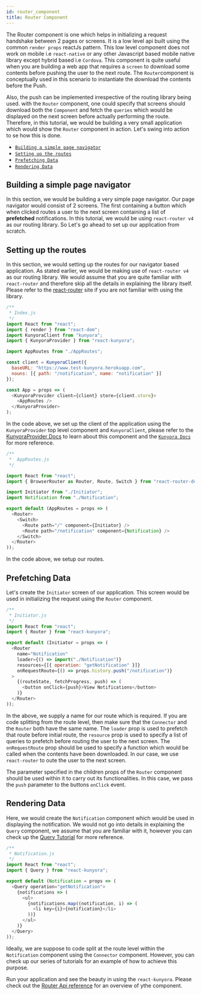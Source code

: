 ```yaml
---
id: router_component
title: Router Component
---
```


The Router component is one which helps in initializing a request handshake between 2 pages or screens. It is a low level api built using the common `render props` reactJs pattern. This low level component does not work on mobile i.e `react-native` or any other Javascript based mobile native library except hybrid based i.e `Cordova`. This component is quite useful when you are building a web app that requires a `screen` to download some contents before pushing the user to the next route. The `Router`component is conceptually used in this scenario to instantiate the download the contents before the Push.

Also, the push can be implemented irrespective of the routing library being used. with the `Router` component, one could specify that screens should download both the `Component` and fetch the `queries` which would be displayed on the next screen before actually performing the route.
Therefore, in this tutorial, we would be building a very small application which would show the `Router` component in action. Let's swing into action to se how this is done.

* [`Building a simple page navigator`](router_component.md#building-a-simple-page-navigator)
* [`Setting up the routes`](router_component.md#setting-up-the-routes)
* [`Prefetching Data`](router_component.md#prefetching-data)
* [`Rendering Data`](router_component.md#rendering-data)

## Building a simple page navigator

In this section, we would be building a very simple page navigator. Our page navigator would consist of 2 screens. The first containing a button which when clicked routes a user to the next screen containing a list of **prefetched** notifications. In this tutorial, we would be using `react-router v4` as our routing library. So Let's go ahead to set up our application from scratch.

## Setting up the routes

In this section, we would setting up the routes for our navigator based application. As stated earlier, we would be making use of `react-router v4` as our routing library. We would assume that you are quite familiar with `react-router` and therefore skip all the details in explaining the library itself. Please refer to the [react-router](reactRouter.com) site if you are not familiar with using the library.

```javascript
/**
 * Index.js
 */
import React from "react";
import { render } from "react-dom";
import KunyoraClient from "kunyora";
import { KunyoraProvider } from "react-kunyora";

import AppRoutes from "./AppRoutes";

const client = KunyoraClient({
  baseURL: "https://www.test-kunyora.herokuapp.com",
  nouns: [{ path: "/notification", name: "notification" }]
});

const App = props => (
  <KunyoraProvider client={client} store={client.store}>
    <AppRoutes />
  </KunyoraProvider>
);
```

In the code above, we set up the client of the application using the `KunyoraProvider` top level component and `KunyoraClient`, please refer to the [KunyoraProvider Docs](kunyora_provider_component.md) to learn about this component and the [`Kunyora Docs`](kunyora_tutorial.md) for more reference.

```javascript
/**
 *  AppRoutes.js
 */

import React from "react";
import { BrowserRouter as Router, Route, Switch } from "react-router-dom";

import Initiator from "./Initiator";
import Notification from "./Notification";

export default (AppRoutes = props => (
  <Router>
    <Switch>
      <Route path="/" component={Initiator} />
      <Route path="/notification" component={Notification} />
    </Switch>
  </Router>
));
```

In the code above, we setup our routes.

## Prefetching Data

Let's create the `Initiator` screen of our application. This screen would be used in initializing the request using the `Router` component.

```javascript
/**
 * Initiator.js
 */
import React from "react";
import { Router } from "react-kunyora";

export default (Initiator = props => (
  <Router
    name="Notification"
    loader={() => import("./Notification")}
    resources={[{ operation: "getNotification" }]}
    onRequestRoute={() => props.history.push("/notification")}
  >
    {(routeState, fetchProgress, push) => (
      <button onClick={push}>View Notifications</button>
    )}
  </Router>
));
```

In the above, we supply a name for our route which is required. If you are code splitting from the route level, then make sure that the `Connector` and the `Router` both have the same name. The `loader` prop is used to prefetch that route before initial route, the `resource` prop is used to specify a list of queries to prefetch before routing the user to the next screen. The `onRequestRoute` prop should be used to specify a function which would be called when the contents have been downloaded. In our case, we use `react-router` to oute the user to the next screen.

The parameter specified in the children props of the `Router` component should be used within it to carry out its functionalities. In this case, we pass the `push` parameter to the buttons `onClick` event.

## Rendering Data

Here, we would create the `Notification` component which would be used in displaying the notification. We would not go into details in explaining the `Query` component, we assume that you are familiar with it, however you can check up the [Query Tutorial](query_component.md) for more reference.

```javascript
/**
 * Notification.js
 */
import React from "react";
import { Query } from "react-kunyora";

export default (Notification = props => (
  <Query operation="getNotification">
    {notifications => (
      <ul>
        {notifications.map((notification, i) => (
          <li key={i}>{notification}</li>
        ))}
      </ul>
    )}
  </Query>
));
```

Ideally, we are suppose to code split at the route level within the `Notification` component using the `Connector` component. However, you can check up our series of tutorials for an example of how to achieve this purpose.

Run your application and see the beauty in using the `react-kunyora`. Please check out the [Router Api reference](router_component_api_overview.md) for an overview of ythe component.
